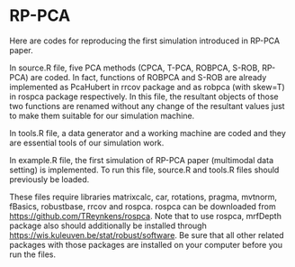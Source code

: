 # RP-PCA

Here are codes for reproducing the first simulation introduced in RP-PCA paper.

In source.R file, five PCA methods (CPCA, T-PCA, ROBPCA, S-ROB, RP-PCA) are coded. In fact, functions of ROBPCA and S-ROB are already implemented as PcaHubert in rrcov package and as robpca (with skew=T) in rospca package respectively. In this file, the resultant objects of those two functions are renamed without any change of the resultant values just to make them suitable for our simulation machine.

In tools.R file, a data generator and a working machine are coded and they are essential tools of our simulation work. 

In example.R file, the first simulation of RP-PCA paper (multimodal data setting) is implemented. To run this file, source.R and tools.R files should previously be loaded.

 These files require libraries matrixcalc, car, rotations, pragma, mvtnorm, fBasics, robustbase, rrcov and rospca. rospca can be downloaded from https://github.com/TReynkens/rospca. Note that to use rospca, mrfDepth package also should additionally be installed through https://wis.kuleuven.be/stat/robust/software. Be sure that all other related packages with those packages are installed on your computer before you run the files.


